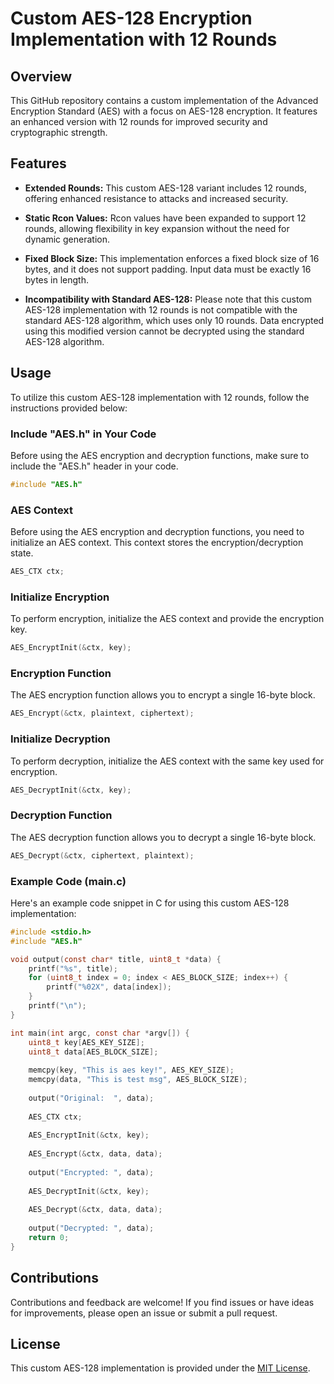 # Custom AES-128 Encryption Implementation with 12 Rounds

## Overview

This GitHub repository contains a custom implementation of the Advanced Encryption Standard (AES) with a focus on AES-128 encryption. It features an enhanced version with 12 rounds for improved security and cryptographic strength.

## Features

- **Extended Rounds:** This custom AES-128 variant includes 12 rounds, offering enhanced resistance to attacks and increased security.

- **Static Rcon Values:** Rcon values have been expanded to support 12 rounds, allowing flexibility in key expansion without the need for dynamic generation.


- **Fixed Block Size:** This implementation enforces a fixed block size of 16 bytes, and it does not support padding. Input data must be exactly 16 bytes in length.


- **Incompatibility with Standard AES-128:** Please note that this custom AES-128 implementation with 12 rounds is not compatible with the standard AES-128 algorithm, which uses only 10 rounds. Data encrypted using this modified version cannot be decrypted using the standard AES-128 algorithm.

## Usage

To utilize this custom AES-128 implementation with 12 rounds, follow the instructions provided below:

### Include "AES.h" in Your Code

Before using the AES encryption and decryption functions, make sure to include the "AES.h" header in your code.

```c
#include "AES.h"
```

### AES Context

Before using the AES encryption and decryption functions, you need to initialize an AES context. This context stores the encryption/decryption state.

```c
AES_CTX ctx;
```

### Initialize Encryption

To perform encryption, initialize the AES context and provide the encryption key.

```c
AES_EncryptInit(&ctx, key);
```

### Encryption Function

The AES encryption function allows you to encrypt a single 16-byte block.

```c
AES_Encrypt(&ctx, plaintext, ciphertext);
```

### Initialize Decryption

To perform decryption, initialize the AES context with the same key used for encryption.

```c
AES_DecryptInit(&ctx, key);
```

### Decryption Function

The AES decryption function allows you to decrypt a single 16-byte block.

```c
AES_Decrypt(&ctx, ciphertext, plaintext);
```

### Example Code (main.c)

Here's an example code snippet in C for using this custom AES-128 implementation:

```c
#include <stdio.h>
#include "AES.h"

void output(const char* title, uint8_t *data) {
	printf("%s", title);
	for (uint8_t index = 0; index < AES_BLOCK_SIZE; index++) {
		printf("%02X", data[index]);
	}
	printf("\n");
}

int main(int argc, const char *argv[]) {
	uint8_t key[AES_KEY_SIZE];
	uint8_t data[AES_BLOCK_SIZE];
	
	memcpy(key, "This is aes key!", AES_KEY_SIZE);
	memcpy(data, "This is test msg", AES_BLOCK_SIZE);
	
	output("Original:  ", data);
	
	AES_CTX ctx;
	
	AES_EncryptInit(&ctx, key);
	
	AES_Encrypt(&ctx, data, data);
	
	output("Encrypted: ", data);
	
	AES_DecryptInit(&ctx, key);
	
	AES_Decrypt(&ctx, data, data);
	
	output("Decrypted: ", data);
	return 0;
}
```

## Contributions

Contributions and feedback are welcome! If you find issues or have ideas for improvements, please open an issue or submit a pull request.

## License

This custom AES-128 implementation is provided under the [MIT License](./LICENSE).
